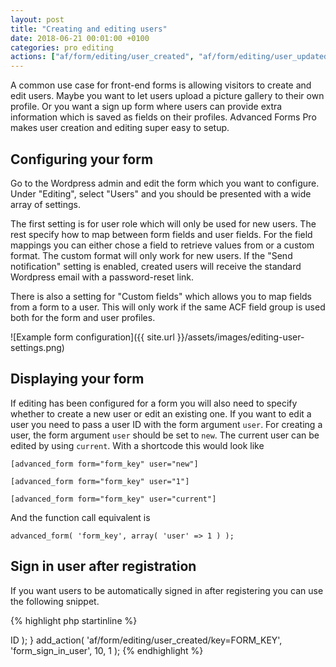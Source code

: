 ```yaml
---
layout: post
title: "Creating and editing users"
date: 2018-06-21 00:01:00 +0100
categories: pro editing
actions: ["af/form/editing/user_created", "af/form/editing/user_updated"]
---
```


A common use case for front-end forms is allowing visitors to create and edit users. Maybe you want to let users upload a picture gallery to their own profile. Or you want a sign up form where users can provide extra information which is saved as fields on their profiles. Advanced Forms Pro makes user creation and editing super easy to setup.

## Configuring your form

Go to the Wordpress admin and edit the form which you want to configure. Under "Editing", select "Users" and you should be presented with a wide array of settings.

The first setting is for user role which will only be used for new users. The rest specify how to map between form fields and user fields. For the field mappings you can either chose a field to retrieve values from or a custom format. The custom format will only work for new users. If the "Send notification" setting is enabled, created users will receive the standard Wordpress email with a password-reset link.

There is also a setting for "Custom fields" which allows you to map fields from a form to a user.
This will only work if the same ACF field group is used both for the form and user profiles.

![Example form configuration]({{ site.url }}/assets/images/editing-user-settings.png)

## Displaying your form

If editing has been configured for a form you will also need to specify whether to create a new user or edit an existing one. If you want to edit a user you need to pass a user ID with the form argument `user`. For creating a user, the form argument `user` should be set to `new`. The current user can be edited by using `current`. With a shortcode this would look like

`[advanced_form form="form_key" user="new"]`

`[advanced_form form="form_key" user="1"]`

`[advanced_form form="form_key" user="current"]`

And the function call equivalent is

`advanced_form( 'form_key', array( 'user' => 1 ) );`

## Sign in user after registration

If you want users to be automatically signed in after registering you can use the following snippet.

{% highlight php startinline %}
<?php

function form_sign_in_user( $user ) {
  wp_set_auth_cookie( $user->ID );
}
add_action( 'af/form/editing/user_created/key=FORM_KEY', 'form_sign_in_user', 10, 1 );
{% endhighlight %}
